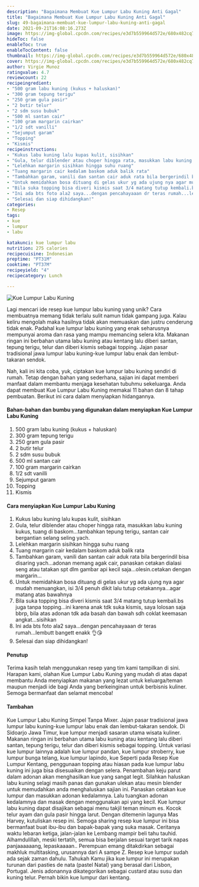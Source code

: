 ```yaml
---
description: "Bagaimana Membuat Kue Lumpur Labu Kuning Anti Gagal"
title: "Bagaimana Membuat Kue Lumpur Labu Kuning Anti Gagal"
slug: 49-bagaimana-membuat-kue-lumpur-labu-kuning-anti-gagal
date: 2021-09-21T16:08:16.273Z
image: https://img-global.cpcdn.com/recipes/e3d7b559964d572e/680x482cq70/kue-lumpur-labu-kuning-foto-resep-utama.jpg
hideToc: false
enableToc: true
enableTocContent: false
thumbnail: https://img-global.cpcdn.com/recipes/e3d7b559964d572e/680x482cq70/kue-lumpur-labu-kuning-foto-resep-utama.jpg
cover: https://img-global.cpcdn.com/recipes/e3d7b559964d572e/680x482cq70/kue-lumpur-labu-kuning-foto-resep-utama.jpg
author: Virgie Munoz
ratingvalue: 4.7
reviewcount: 22
recipeingredient:
- "500 gram labu kuning (kukus + haluskan)"
- "300 gram tepung terigu"
- "250 gram gula pasir"
- "2 butir telur"
- "2 sdm susu bubuk"
- "500 ml santan cair"
- "100 gram margarin cairkan"
- "1/2 sdt vanilli"
- "Sejumput garam"
- "Topping"
- "Kismis"
recipeinstructions:
- "Kukus labu kuning lalu kupas kulit, sisihkan"
- "Gula, telur diblender atau choper hingga rata, masukkan labu kuning kukus, tuang di baskom...tambahkan tepung terigu, santan cair bergantian selang seling yach."
- "Lelehkan margarin sisihkan hingga suhu ruang"
- "Tuang margarin cair kedalam baskom aduk balik rata"
- "Tambahkan garam, vanili dan santan cair aduk rata bila bergerindil bisa disaring yach...adonan memang agak cair, panaskan cetakan dialasi seng atau tatakan spt dlm gambar api kecil saja...olesin.cetakan dengan margarin..."
- "Untuk memidahkan bosa dituang di gelas ukur yg ada ujung nya agar mudah menuangkan, isi 3/4 penuh dikit lalu tutup cetakannya...agar matang atas bawahnya"
- "Bila suka topping bisa diveri kismis saat 3/4 matang tutup kembali.bs juga tanpa topping...ini karena anak tdk suka kismis, saya lolosan saja bbrp, bila atas adonan tdk ada basah dan bawah sdh coklat keemasan angkat...sisihkan"
- "Ini ada bts foto ala2 saya...dengan pencahayaaan dr teras rumah...lembutt bangett enakk 👌😘"
- "Selesai dan siap dihidangkan!"
categories:
- Resep
tags:
- kue
- lumpur
- labu

katakunci: kue lumpur labu 
nutrition: 275 calories
recipecuisine: Indonesian
preptime: "PT31M"
cooktime: "PT37M"
recipeyield: "4"
recipecategory: Lunch

---
```



![Kue Lumpur Labu Kuning](https://img-global.cpcdn.com/recipes/e3d7b559964d572e/680x482cq70/kue-lumpur-labu-kuning-foto-resep-utama.jpg)

Lagi mencari ide resep kue lumpur labu kuning yang unik? Cara membuatnya memang tidak terlalu sulit namun tidak gampang juga. Kalau keliru mengolah maka hasilnya tidak akan memuaskan dan justru cenderung tidak enak. Padahal kue lumpur labu kuning yang enak seharusnya mempunyai aroma dan rasa yang mampu memancing selera kita.
Makanan ringan ini berbahan utama labu kuning atau kentang lalu diberi santan, tepung terigu, telur dan diberi kismis sebagai topping. Jajan pasar tradisional jawa lumpur labu kuning-kue lumpur labu enak dan lembut-takaran sendok. 



Nah, kali ini kita coba, yuk, ciptakan kue lumpur labu kuning sendiri di rumah. Tetap dengan bahan yang sederhana, sajian ini dapat memberi manfaat dalam membantu menjaga kesehatan tubuhmu sekeluarga. Anda dapat membuat Kue Lumpur Labu Kuning memakai 11 bahan dan 8 tahap pembuatan. Berikut ini cara dalam menyiapkan hidangannya.

<!--inarticleads1-->

#### Bahan-bahan dan bumbu yang digunakan dalam menyiapkan Kue Lumpur Labu Kuning

1. 500 gram labu kuning (kukus + haluskan)
1. 300 gram tepung terigu
1. 250 gram gula pasir
1. 2 butir telur
1. 2 sdm susu bubuk
1. 500 ml santan cair
1. 100 gram margarin cairkan
1. 1/2 sdt vanilli
1. Sejumput garam
1. Topping
1. Kismis

<!--inarticleads2-->

#### Cara menyiapkan Kue Lumpur Labu Kuning

1. Kukus labu kuning lalu kupas kulit, sisihkan
1. Gula, telur diblender atau choper hingga rata, masukkan labu kuning kukus, tuang di baskom...tambahkan tepung terigu, santan cair bergantian selang seling yach.
1. Lelehkan margarin sisihkan hingga suhu ruang
1. Tuang margarin cair kedalam baskom aduk balik rata
1. Tambahkan garam, vanili dan santan cair aduk rata bila bergerindil bisa disaring yach...adonan memang agak cair, panaskan cetakan dialasi seng atau tatakan spt dlm gambar api kecil saja...olesin.cetakan dengan margarin...
1. Untuk memidahkan bosa dituang di gelas ukur yg ada ujung nya agar mudah menuangkan, isi 3/4 penuh dikit lalu tutup cetakannya...agar matang atas bawahnya
1. Bila suka topping bisa diveri kismis saat 3/4 matang tutup kembali.bs juga tanpa topping...ini karena anak tdk suka kismis, saya lolosan saja bbrp, bila atas adonan tdk ada basah dan bawah sdh coklat keemasan angkat...sisihkan
1. Ini ada bts foto ala2 saya...dengan pencahayaaan dr teras rumah...lembutt bangett enakk 👌😘
1. Selesai dan siap dihidangkan!

#### Penutup

Terima kasih telah menggunakan resep yang tim kami tampilkan di sini. Harapan kami, olahan Kue Lumpur Labu Kuning yang mudah di atas dapat membantu Anda menyiapkan makanan yang lezat untuk keluarga/teman maupun menjadi ide bagi Anda yang berkeinginan untuk berbisnis kuliner. Semoga bermanfaat dan selamat mencoba!

#### Tambahan

Kue Lumpur Labu Kuning Simpel Tanpa Mixer. Jajan pasar tradisional jawa lumpur labu kuning-kue lumpur labu enak dan lembut-takaran sendok. Di Sidoarjo Jawa Timur, kue lumpur menjadi sasaran utama wisata kuliner. Makanan ringan ini berbahan utama labu kuning atau kentang lalu diberi santan, tepung terigu, telur dan diberi kismis sebagai topping. Untuk variasi kue lumpur lainnya adalah kue lumpur pandan, kue lumpur stroberry, kue lumpur bunga telang, kue lumpur lapindo, kue Seperti pada Resep Kue Lumpur Kentang, penggunaan topping atau hiasan pada kue lumpur labu kuning ini juga bisa disesuaikan dengan selera. Penambahan keju parut dalam adonan akan menghasilkan kue yang sangat legit. Silahkan haluskan labu kuning selagi masih panas dan gunakan ulekan atau mesin blender untuk memudahkan anda menghaluskan sajian ini. Panaskan cetakan kue lumpur dan masukkan adonan kedalamnya. Lalu tuangkan adonan kedalamnya dan masak dengan menggunakan api yang kecil. Kue lumpur labu kuning dapat disajikan sebagai menu takjil teman minum es. Kocok telur ayam dan gula pasir hingga larut. Dengan ditemenin lagunya Mas Harvey, kutuliskan resep ini. Semoga sharing resep kue lumpur ini bisa bermanfaat buat ibu-ibu dan bapak-bapak yang suka masak. Ceritanya waktu lebaran ketiga, jalan-jalan ke Lembang mampir beli tahu tauhid. Alhamdulillah, meski tertatih, semua bisa berjalan sesuai target tarik napas panjaaaaaang, lepaskaaaan.. Perempuan emang ditakdirkan sebagai makhluk multitasking, urusannya dari A sampe Z. Resep kue lumpur sudah ada sejak zaman dahulu. Tahukah Kamu jika kue lumpur ini merupakan turunan dari pasties de nata (pastel Natal) yang berasal dari Lisbon, Portugal. Jenis adonannya dikategorikan sebagai custard atau susu dan kuning telur. Pernah bikin kue lumpur dari kentang. 

